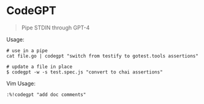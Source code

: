 # CodeGPT

> Pipe STDIN through GPT-4

Usage:

```
# use in a pipe
cat file.go | codegpt "switch from testify to gotest.tools assertions"

# update a file in place
$ codegpt -w -s test.spec.js "convert to chai assertions"
```

Vim Usage:

```
:%!codegpt "add doc comments"
```
